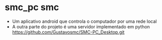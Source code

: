 # smc_pc smc
- Um aplicativo android que controla o computador por uma rede local
- A outra parte do projeto é uma servidor implementado em python https://github.com/Gustavosmc/SMC-PC_Desktop.git
